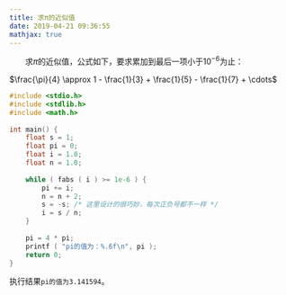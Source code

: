 ```yaml
---
title: 求π的近似值
date: 2019-04-21 09:36:55
mathjax: true
---
```

&emsp;&emsp;求$\pi$的近似值，公式如下，要求累加到最后一项小于$10^{-6}$为止：

$\frac{\pi}{4} \approx 1 - \frac{1}{3} + \frac{1}{5} - \frac{1}{7} + \cdots$

``` cpp
#include <stdio.h>
#include <stdlib.h>
#include <math.h>
​
int main() {
    float s = 1;
    float pi = 0;
    float i = 1.0;
    float n = 1.0;
​
    while ( fabs ( i ) >= 1e-6 ) {
        pi += i;
        n = n + 2;
        s = -s; /* 这里设计的很巧妙，每次正负号都不一样 */
        i = s / n;
    }
​
    pi = 4 * pi;
    printf ( "pi的值为：%.6f\n", pi );
    return 0;
}
```

执行结果`pi的值为3.141594`。